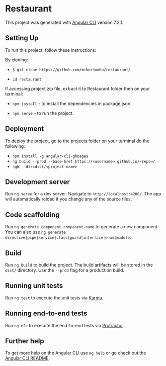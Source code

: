 # Restaurant

This project was generated with [Angular CLI](https://github.com/angular/angular-cli) version 7.2.1.

## Setting Up

To run this project, follow these instructions:

By cloning:

- `$ git clone https://github.com/mikechumba/restaurant/`

- `cd restaurant`

If accessing project zip file, extract it to Restaurant folder then on your terminal:

- `npm install` - to install the dependencies in package.json.

- `npm serve` - to run the project.

## Deployment 

To deploy the project, go to the projects folder on your terminal do the following:

- `npm install -g angular-cli-ghpages`
- `ng build --prod --base-href https://<username>.github.io/<repo>/`
- `ngh --dir=dist/<project-name>`

## Development server

Run `ng serve` for a dev server. Navigate to `http://localhost:4200/`. The app will automatically reload if you change any of the source files.

## Code scaffolding

Run `ng generate component component-name` to generate a new component. You can also use `ng generate directive|pipe|service|class|guard|interface|enum|module`.

## Build

Run `ng build` to build the project. The build artifacts will be stored in the `dist/` directory. Use the `--prod` flag for a production build.

## Running unit tests

Run `ng test` to execute the unit tests via [Karma](https://karma-runner.github.io).

## Running end-to-end tests

Run `ng e2e` to execute the end-to-end tests via [Protractor](http://www.protractortest.org/).

## Further help

To get more help on the Angular CLI use `ng help` or go check out the [Angular CLI README](https://github.com/angular/angular-cli/blob/master/README.md).
